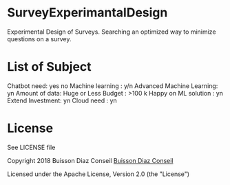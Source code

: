 # SurveyExperimantalDesign
Experimental Design of Surveys. Searching an optimized way to minimize questions on a survey.

# List of Subject

Chatbot need: yes no
Machine learning : y/n
Advanced Machine Learning: yn
Amount of data: Huge or Less
Budget : >100 k
Happy on ML solution : yn
Extend Investment: yn
Cloud need : yn



# License
See LICENSE file

 Copyright 2018 Buisson Diaz Conseil [Buisson Diaz Conseil](http://www.buissondiaz.com)
 
 Licensed under the Apache License, Version 2.0 (the "License")
